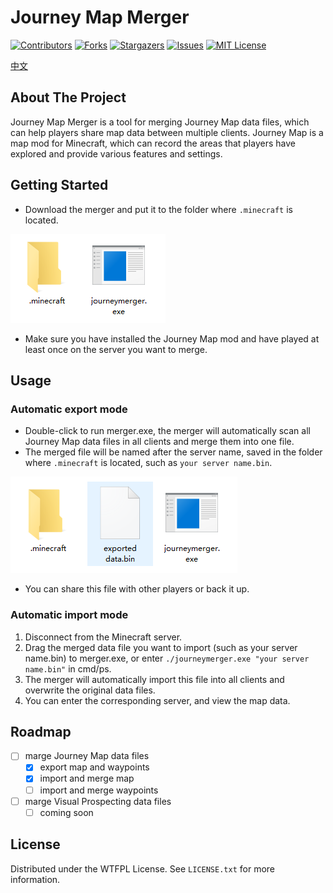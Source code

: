 
# Journey Map Merger

[![Contributors][contributors-shield]][contributors-url]
[![Forks][forks-shield]][forks-url]
[![Stargazers][stars-shield]][stars-url]
[![Issues][issues-shield]][issues-url]
[![MIT License][license-shield]][license-url]

[中文](README_zh.md)

## About The Project

Journey Map Merger is a tool for merging Journey Map data files, which can help players share map data between multiple clients. Journey Map is a map mod for Minecraft, which can record the areas that players have explored and provide various features and settings.

## Getting Started

- Download the merger and put it to the folder where `.minecraft` is located.

![install-screenshot]

- Make sure you have installed the Journey Map mod and have played at least once on the server you want to merge.

## Usage

### Automatic export mode

- Double-click to run merger.exe, the merger will automatically scan all Journey Map data files in all clients and merge them into one file.
- The merged file will be named after the server name, saved in the folder where `.minecraft` is located, such as `your server name.bin`.

![exported-screenshot]

- You can share this file with other players or back it up.

### Automatic import mode

1. Disconnect from the Minecraft server.
2. Drag the merged data file you want to import (such as your server name.bin) to merger.exe, or enter `./journeymerger.exe "your server name.bin"` in cmd/ps.
3. The merger will automatically import this file into all clients and overwrite the original data files.
4. You can enter the corresponding server, and view the map data.

## Roadmap

- [ ] marge Journey Map data files
  - [x] export map and waypoints
  - [x] import and merge map
  - [ ] import and merge waypoints
- [ ] marge Visual Prospecting data files
  - [ ] coming soon

## License

Distributed under the WTFPL License. See `LICENSE.txt` for more information.

[contributors-shield]: https://img.shields.io/github/contributors/YaoerWu/journeymerger.svg?style=for-the-badge
[contributors-url]: https://github.com/YaoerWu/journeymerger/graphs/contributors
[forks-shield]: https://img.shields.io/github/forks/YaoerWu/journeymerger.svg?style=for-the-badge
[forks-url]: https://github.com/YaoerWu/journeymerger/network/members
[stars-shield]: https://img.shields.io/github/stars/YaoerWu/journeymerger.svg?style=for-the-badge
[stars-url]: https://github.com/YaoerWu/journeymerger/stargazers
[issues-shield]: https://img.shields.io/github/issues/YaoerWu/journeymerger.svg?style=for-the-badge
[issues-url]: https://github.com/YaoerWu/journeymerger/issues
[license-shield]: https://img.shields.io/github/license/YaoerWu/journeymerger.svg?style=for-the-badge
[license-url]: https://github.com/YaoerWu/journeymerger/blob/master/LICENSE.txt
[install-screenshot]: images/install_screenshot.png
[exported-screenshot]: images/exported_screenshot.png
